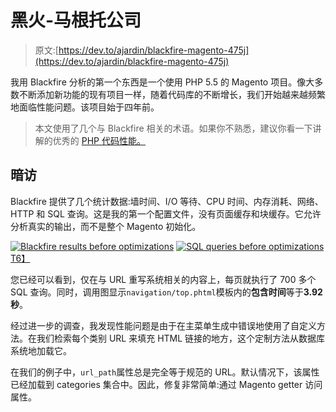 # 黑火-马根托公司

> 原文:[https://dev.to/ajardin/blackfire-magento-475j](https://dev.to/ajardin/blackfire-magento-475j)

我用 Blackfire 分析的第一个东西是一个使用 PHP 5.5 的 Magento 项目。像大多数不断添加新功能的现有项目一样，随着代码库的不断增长，我们开始越来越频繁地面临性能问题。该项目始于四年前。

> 本文使用了几个与 Blackfire 相关的术语。如果你不熟悉，建议你看一下讲解的优秀的 [PHP 代码性能。](https://blackfire.io/docs/book/index)

## [](#investigations)暗访

Blackfire 提供了几个统计数据:墙时间、I/O 等待、CPU 时间、内存消耗、网络、HTTP 和 SQL 查询。这是我的第一个配置文件，没有页面缓存和块缓存。它允许分析真实的输出，而不是整个 Magento 初始化。

[![Blackfire results before optimizations](../Images/5bfdd50dceaa357fd568fbc2c7e0fdd4.png)](https://res.cloudinary.com/practicaldev/image/fetch/s--hfjLhkS5--/c_limit%2Cf_auto%2Cfl_progressive%2Cq_auto%2Cw_880/https://ajardin.fr/public/img/screenshots/profile_before_toolbar.png)
[![SQL queries before optimizations](../Images/549a18faa8e8ac02aa0dbfc1268d51a5.png)T6】](https://res.cloudinary.com/practicaldev/image/fetch/s--nMIzaaTO--/c_limit%2Cf_auto%2Cfl_progressive%2Cq_auto%2Cw_880/https://ajardin.fr/public/img/screenshots/profile_before_sql.png)

您已经可以看到，仅在与 URL 重写系统相关的内容上，每页就执行了 700 多个 SQL 查询。同时，调用图显示`navigation/top.phtml`模板内的**包含时间**等于**3.92 秒**。

经过进一步的调查，我发现性能问题是由于在主菜单生成中错误地使用了自定义方法。在我们检索每个类别 URL 来填充 HTML 链接的地方，这个定制方法从数据库系统地加载它。

在我们的例子中，`url_path`属性总是完全等于规范的 URL。默认情况下，该属性已经加载到 categories 集合中。因此，修复非常简单:通过 Magento getter 访问属性。